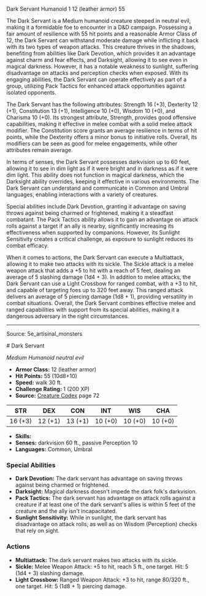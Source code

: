 <MonsterName/>Dark Servant</MonsterName>
<CreatureType/>Humanoid</CreatureType>
<CR/>1</CR>
<AC/>12 (leather armor)</AC>
<HP/>55</HP>
<summary>The Dark Servant is a Medium humanoid creature steeped in neutral evil, making it a formidable foe to encounter in a D&D campaign. Possessing a fair amount of resilience with 55 hit points and a reasonable Armor Class of 12, the Dark Servant can withstand moderate damage while inflicting it back with its two types of weapon attacks. This creature thrives in the shadows, benefiting from abilities like Dark Devotion, which provides it an advantage against charm and fear effects, and Darksight, allowing it to see even in magical darkness. However, it has a notable weakness to sunlight, suffering disadvantage on attacks and perception checks when exposed. With its engaging abilities, the Dark Servant can operate effectively as part of a group, utilizing Pack Tactics for enhanced attack opportunities against isolated opponents.</summary>

<detail>

The Dark Servant has the following attributes: Strength 16 (+3), Dexterity 12 (+1), Constitution 13 (+1), Intelligence 10 (+0), Wisdom 10 (+0), and Charisma 10 (+0). Its strongest attribute, Strength, provides good offensive capabilities, making it effective in melee combat with a solid melee attack modifier. The Constitution score grants an average resilience in terms of hit points, while the Dexterity offers a minor bonus to initiative rolls. Overall, its modifiers can be seen as good for melee engagements, while other attributes remain average.

In terms of senses, the Dark Servant possesses darkvision up to 60 feet, allowing it to see in dim light as if it were bright and in darkness as if it were dim light. This ability does not function in magical darkness, which the Darksight ability overrides, keeping it effective in various environments. The Dark Servant can understand and communicate in Common and Umbral languages, enabling interactions with a variety of creatures.

Special abilities include Dark Devotion, granting it advantage on saving throws against being charmed or frightened, making it a steadfast combatant. The Pack Tactics ability allows it to gain an advantage on attack rolls against a target if an ally is nearby, significantly increasing its effectiveness when supported by companions. However, its Sunlight Sensitivity creates a critical challenge, as exposure to sunlight reduces its combat efficacy.

When it comes to actions, the Dark Servant can execute a Multiattack, allowing it to make two attacks with its sickle. The Sickle attack is a melee weapon attack that adds a +5 to hit with a reach of 5 feet, dealing an average of 5 slashing damage (1d4 + 3). In addition to melee attacks, the Dark Servant can use a Light Crossbow for ranged combat, with a +3 to hit, and capable of targeting foes up to 320 feet away. This ranged attack delivers an average of 5 piercing damage (1d8 + 1), providing versatility in combat situations. Overall, the Dark Servant combines effective melee and ranged capabilities with support from its special abilities, making it a dangerous adversary in the right circumstances.</detail>



---

Source: 5e_artisinal_monsters

<statblock>
# Dark Servant

*Medium* *Humanoid* *neutral evil*

- **Armor Class:** 12 (leather armor)
- **Hit Points:** 55 (10d8+10)
- **Speed:** walk 30 ft.
- **Challenge Rating:** 1 (200 XP)
- **Source:** [Creature Codex](https://koboldpress.com/kpstore/product/creature-codex-for-5th-edition-dnd) page 72

| STR | DEX | CON | INT | WIS | CHA |
| --- | --- | --- | --- | --- | --- |
| 16 (+3) | 12 (+1) | 13 (+1) | 10 (+0) | 10 (+0) | 10 (+0) |

- **Skills:** 
- **Senses:** darkvision 60 ft., passive Perception 10
- **Languages:** Common, Umbral

### Special Abilities

- **Dark Devotion:** The dark servant has advantage on saving throws
against being charmed or frightened.
- **Darksight:** Magical darkness doesn't impede the dark folk's darkvision.
- **Pack Tactics:** The dark servant has advantage on attack rolls against a creature if at least one of the dark servant's allies is within 5 feet of the creature and the ally isn't incapacitated.
- **Sunlight Sensitivity:** While in sunlight, the dark servant has disadvantage on attack rolls, as well as on Wisdom (Perception) checks that rely on sight.

### Actions

- **Multiattack:** The dark servant makes two attacks with its sickle.
- **Sickle:** Melee Weapon Attack: +5 to hit, reach 5 ft., one target. Hit: 5 (1d4 + 3) slashing damage.
- **Light Crossbow:** Ranged Weapon Attack: +3 to hit, range 80/320 ft., one target. Hit: 5 (1d8 + 1) piercing damage.


</statblock>


